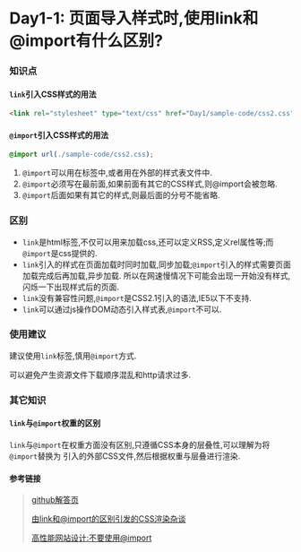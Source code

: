 # Day1-1: 页面导入样式时,使用link和@import有什么区别?
### 知识点

#### `link`引入CSS样式的用法
```html
<link rel="stylesheet" type="text/css" href="Day1/sample-code/css2.css" media="all">
```

#### `@import`引入CSS样式的用法
```css
@import url(./sample-code/css2.css);
```
1. `@import`可以用在<style></style>标签中,或者用在外部的样式表文件中.
2. `@import`必须写在最前面,如果前面有其它的CSS样式,则@import会被忽略.
2. `@import`后面如果有其它的样式,则最后面的分号不能省略.

### 区别

* `link`是html标签,不仅可以用来加载css,还可以定义RSS,定义rel属性等;而`@import`是css提供的.
* `link`引入的样式在页面加载时同时加载,同步加载;`@import`引入的样式需要页面加载完成后再加载,异步加载.
所以在网速慢情况下可能会出现一开始没有样式,闪烁一下出现样式后的页面.
* `link`没有兼容性问题,`@import`是CSS2.1引入的语法,IE5以下不支持.
* `link`可以通过js操作DOM动态引入样式表,`@import`不可以.

### 使用建议

建议使用`link`标签,慎用`@import`方式.

可以避免产生资源文件下载顺序混乱和http请求过多.

### 其它知识

#### `link`与`@import`权重的区别

`link`与`@import`在权重方面没有区别,只遵循CSS本身的层叠性,可以理解为将`@import`替换为
引入的外部CSS文件,然后根据权重与层叠进行渲染.

#### 参考链接
>[github解答页](https://github.com/haizlin/fe-interview/issues/1)
>
>[由link和@import的区别引发的CSS渲染杂谈](https://www.cnblogs.com/KilerMino/p/6115803.html)
>
>[高性能网站设计:不要使用@import](https://www.qianduan.net/high-performance-web-site-do-not-use-import/)
